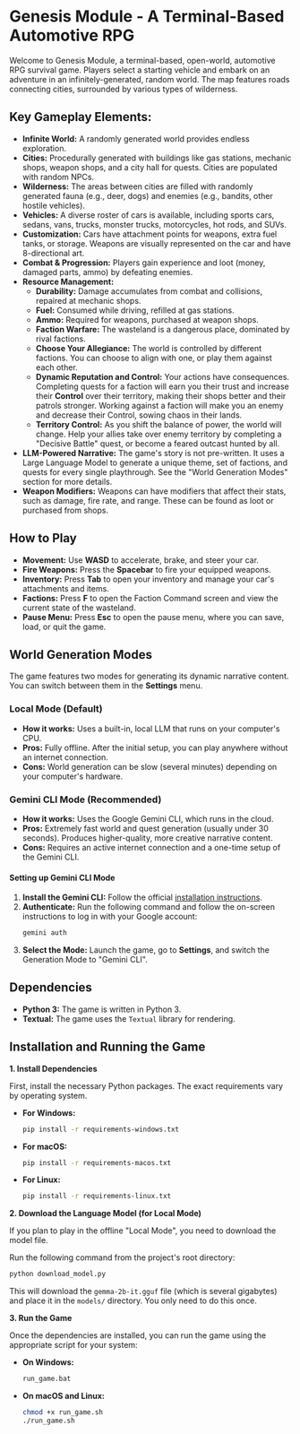 # Genesis Module - A Terminal-Based Automotive RPG

Welcome to Genesis Module, a terminal-based, open-world, automotive RPG survival game. Players select a starting vehicle and embark on an adventure in an infinitely-generated, random world. The map features roads connecting cities, surrounded by various types of wilderness.

## Key Gameplay Elements:

-   **Infinite World:** A randomly generated world provides endless exploration.
-   **Cities:** Procedurally generated with buildings like gas stations, mechanic shops, weapon shops, and a city hall for quests. Cities are populated with random NPCs.
-   **Wilderness:** The areas between cities are filled with randomly generated fauna (e.g., deer, dogs) and enemies (e.g., bandits, other hostile vehicles).
-   **Vehicles:** A diverse roster of cars is available, including sports cars, sedans, vans, trucks, monster trucks, motorcycles, hot rods, and SUVs.
-   **Customization:** Cars have attachment points for weapons, extra fuel tanks, or storage. Weapons are visually represented on the car and have 8-directional art.
-   **Combat & Progression:** Players gain experience and loot (money, damaged parts, ammo) by defeating enemies.
-   **Resource Management:**
    -   **Durability:** Damage accumulates from combat and collisions, repaired at mechanic shops.
    -   **Fuel:** Consumed while driving, refilled at gas stations.
    -   **Ammo:** Required for weapons, purchased at weapon shops.
    -   **Faction Warfare:** The wasteland is a dangerous place, dominated by rival factions.
    -   **Choose Your Allegiance:** The world is controlled by different factions. You can choose to align with one, or play them against each other.
    -   **Dynamic Reputation and Control:** Your actions have consequences. Completing quests for a faction will earn you their trust and increase their **Control** over their territory, making their shops better and their patrols stronger. Working against a faction will make you an enemy and decrease their Control, sowing chaos in their lands.
    -   **Territory Control:** As you shift the balance of power, the world will change. Help your allies take over enemy territory by completing a "Decisive Battle" quest, or become a feared outcast hunted by all.
-   **LLM-Powered Narrative:** The game's story is not pre-written. It uses a Large Language Model to generate a unique theme, set of factions, and quests for every single playthrough. See the "World Generation Modes" section for more details.
-   **Weapon Modifiers:** Weapons can have modifiers that affect their stats, such as damage, fire rate, and range. These can be found as loot or purchased from shops.

## How to Play

-   **Movement:** Use **WASD** to accelerate, brake, and steer your car.
-   **Fire Weapons:** Press the **Spacebar** to fire your equipped weapons.
-   **Inventory:** Press **Tab** to open your inventory and manage your car's attachments and items.
-   **Factions:** Press **F** to open the Faction Command screen and view the current state of the wasteland.
-   **Pause Menu:** Press **Esc** to open the pause menu, where you can save, load, or quit the game.

## World Generation Modes

The game features two modes for generating its dynamic narrative content. You can switch between them in the **Settings** menu.

### Local Mode (Default)
-   **How it works:** Uses a built-in, local LLM that runs on your computer's CPU.
-   **Pros:** Fully offline. After the initial setup, you can play anywhere without an internet connection.
-   **Cons:** World generation can be slow (several minutes) depending on your computer's hardware.

### Gemini CLI Mode (Recommended)
-   **How it works:** Uses the Google Gemini CLI, which runs in the cloud.
-   **Pros:** Extremely fast world and quest generation (usually under 30 seconds). Produces higher-quality, more creative narrative content.
-   **Cons:** Requires an active internet connection and a one-time setup of the Gemini CLI.

#### Setting up Gemini CLI Mode
1.  **Install the Gemini CLI:** Follow the official [installation instructions](https://ai.google.dev/tutorials/gemini_cli_quickstart).
2.  **Authenticate:** Run the following command and follow the on-screen instructions to log in with your Google account:
    ```bash
    gemini auth
    ```
3.  **Select the Mode:** Launch the game, go to **Settings**, and switch the Generation Mode to "Gemini CLI".

## Dependencies

-   **Python 3:** The game is written in Python 3.
-   **Textual:** The game uses the `Textual` library for rendering.

## Installation and Running the Game

**1. Install Dependencies**

First, install the necessary Python packages. The exact requirements vary by operating system.

*   **For Windows:**
    ```bash
    pip install -r requirements-windows.txt
    ```
*   **For macOS:**
    ```bash
    pip install -r requirements-macos.txt
    ```
*   **For Linux:**
    ```bash
    pip install -r requirements-linux.txt
    ```

**2. Download the Language Model (for Local Mode)**

If you plan to play in the offline "Local Mode", you need to download the model file.

Run the following command from the project's root directory:
```bash
python download_model.py
```
This will download the `gemma-2b-it.gguf` file (which is several gigabytes) and place it in the `models/` directory. You only need to do this once.

**3. Run the Game**

Once the dependencies are installed, you can run the game using the appropriate script for your system:

*   **On Windows:**
    ```bash
    run_game.bat
    ```
*   **On macOS and Linux:**
    ```bash
    chmod +x run_game.sh
    ./run_game.sh
    ```
